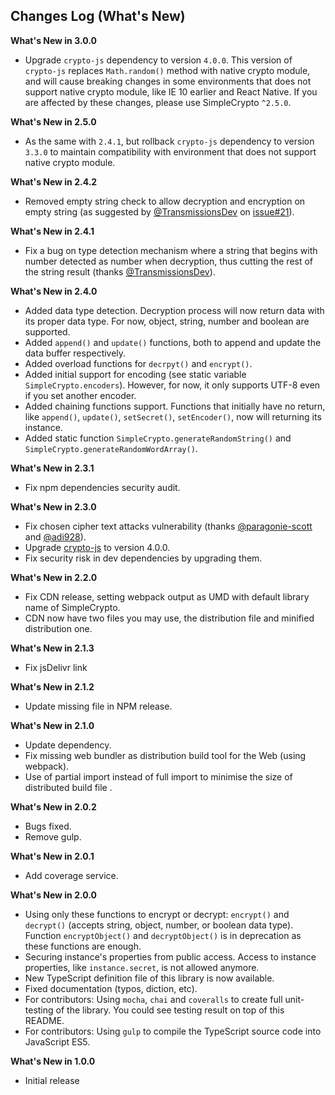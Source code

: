 ## Changes Log (What's New)

**What's New in 3.0.0**

* Upgrade `crypto-js` dependency to version `4.0.0`. This version of `crypto-js` replaces `Math.random()` method with native crypto module, and will cause breaking changes in some environments that does not support native crypto module, like IE 10 earlier and React Native. If you are affected by these changes, please use SimpleCrypto `^2.5.0`.

**What's New in 2.5.0**

* As the same with `2.4.1`, but rollback `crypto-js` dependency to version `3.3.0` to maintain compatibility with environment that does not support native crypto module.

**What's New in 2.4.2**

* Removed empty string check to allow decryption and encryption on empty string (as suggested by [@TransmissionsDev](https://github.com/TransmissionsDev) on [issue#21](https://github.com/danang-id/simple-crypto-js/issues/21)).

**What's New in 2.4.1**

* Fix a bug on type detection mechanism where a string that begins with number detected as number when decryption, thus cutting the rest of the string result (thanks [@TransmissionsDev](https://github.com/TransmissionsDev)).

**What's New in 2.4.0**

* Added data type detection. Decryption process will now return data with its proper data type. For now, object, string, number and boolean are supported.
* Added `append()` and `update()` functions, both to append and update the data buffer respectively.
* Added overload functions for `decrpyt()` and `encrypt()`.
* Added initial support for encoding (see static variable `SimpleCrypto.encoders`). However, for now, it only supports UTF-8 even if you set another encoder.
* Added chaining functions support. Functions that initially have no return, like `append()`, `update()`, `setSecret()`, `setEncoder()`, now will returning its instance.
* Added static function `SimpleCrypto.generateRandomString()` and `SimpleCrypto.generateRandomWordArray()`.

**What's New in 2.3.1**

* Fix npm dependencies security audit.

**What's New in 2.3.0**

* Fix chosen cipher text attacks vulnerability (thanks [@paragonie-scott](https://github.com/paragonie-scott) and [@adi928](https://github.com/adi928)).
* Upgrade [crypto-js](https://github.com/brix/crypto-js) to version 4.0.0.
* Fix security risk in dev dependencies by upgrading them.

**What's New in 2.2.0**

* Fix CDN release, setting webpack output as UMD with default library name of SimpleCrypto.
* CDN now have two files you may use, the distribution file and minified distribution one.

**What's New in 2.1.3**

* Fix jsDelivr link

**What's New in 2.1.2**

* Update missing file in NPM release.

**What's New in 2.1.0**

* Update dependency.
* Fix missing web bundler as distribution build tool for the Web (using webpack).
* Use of partial import instead of full import to minimise the size of distributed build file .

**What's New in 2.0.2**

* Bugs fixed.
* Remove gulp.

**What's New in 2.0.1**

* Add coverage service.

**What's New in 2.0.0**

* Using only these functions to encrypt or decrypt: `encrypt()` and `decrypt()` (accepts string, object, number, or boolean data type). Function `encryptObject()` and `decryptObject()` is in deprecation as these functions are enough.
* Securing instance's properties from public access. Access to instance properties, like `instance.secret`, is not allowed anymore.
* New TypeScript definition file of this library is now available.
* Fixed documentation (typos, diction, etc).
* For contributors: Using `mocha`, `chai` and `coveralls` to create full unit-testing of the library. You could see testing result on top of this README.
* For contributors: Using `gulp` to compile the TypeScript source code into JavaScript ES5.

**What's New in 1.0.0**

* Initial release
